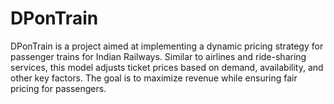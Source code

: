 # DPonTrain
DPonTrain is a project aimed at implementing a dynamic pricing strategy for passenger trains for Indian Railways. Similar to airlines and ride-sharing services, this model adjusts ticket prices based on demand, availability, and other key factors. The goal is to maximize revenue while ensuring fair pricing for passengers.
